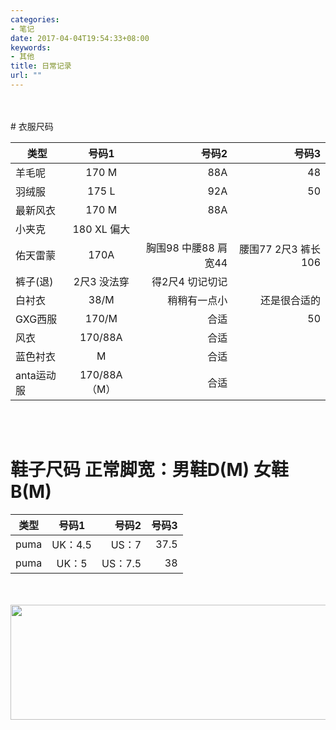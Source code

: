 ```yaml
---
categories:
- 笔记
date: 2017-04-04T19:54:33+08:00
keywords:
- 其他
title: 日常记录
url: ""
---
```


<br/>
<br/>
# 衣服尺码

| 类型          | 号码1         | 号码2 | 号码3 |
| ------------- |:-------------:| -----:| -----:|
| 羊毛呢        | 170 M         | 88A   |     48|
| 羽绒服        | 175 L         | 92A   |     50|
| 最新风衣      | 170 M         | 88A   |       |
| 小夹克        | 180 XL 偏大   |       |       |
| 佑天雷蒙      | 170A          | 胸围98 中腰88 肩宽44 | 腰围77 2尺3 裤长 106|
| 裤子(退)      | 2尺3 没法穿   | 得2尺4 切记切记 |      |
| 白衬衣        | 38/M          | 稍稍有一点小 | 还是很合适的 |
| GXG西服        | 170/M        | 合适   |    50|
| 风衣          | 170/88A       | 合适   |      |
| 蓝色衬衣      | M          	| 合适   |      |
| anta运动服    | 170/88A（M）  | 合适   |      |
<br/>
<br/>

# 鞋子尺码		正常脚宽：男鞋D(M) 女鞋B(M)

| 类型          | 号码1         | 号码2  | 号码3 |
| ------------- |:-------------:| ------:| -----:|
| puma          | UK：4.5       | US：7  |   37.5|
| puma          | UK：5         | US：7.5|     38|

<br/>
<br/>

<audio autoplay="autoplay">
	<source src="http://7u2q8y.com2.z0.glb.qiniucdn.com/c2/9bcc18a0c9ea86e425384f92bb289cfac1554e67884d9df304354c4e4e3691ab969792bb.mp3?1448700427" type="audio/mpeg">
</audio>

<div>
    <img src="http://echo-image.qiniucdn.com/3b0b55c64ac7061bd2548c4009371c259564d8f3" width="609px" height="184px"/>
</div>

<br/>
<br/>
<br/>
<br/>
<br/>